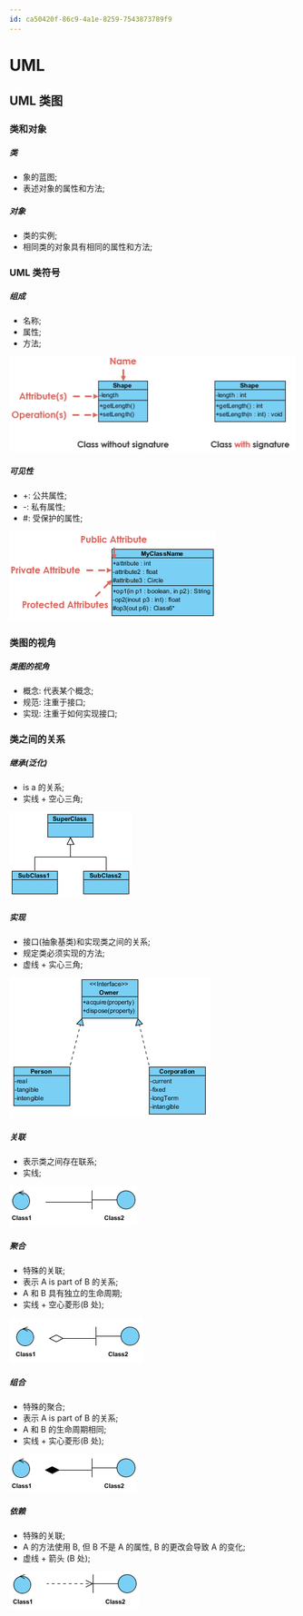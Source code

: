 ```yaml
---
id: ca50420f-86c9-4a1e-8259-7543873789f9
---
```


# UML

## UML 类图

### 类和对象

##### 类

- 象的蓝图;
- 表述对象的属性和方法;

##### 对象

- 类的实例;
- 相同类的对象具有相同的属性和方法;

### UML 类符号

##### 组成

- 名称;
- 属性;
- 方法;

![组成](./images/2023-07-05-14-36-05.png)

##### 可见性

- +: 公共属性;
- -: 私有属性;
- \#: 受保护的属性;

![可见性](./images/2023-07-05-14-38-26.png)

### 类图的视角

##### 类图的视角

- 概念: 代表某个概念;
- 规范: 注重于接口;
- 实现: 注重于如何实现接口;

### 类之间的关系

##### 继承(泛化)

- is a 的关系;
- 实线 + 空心三角;

![继承](./images/2023-07-05-14-40-24.png)

##### 实现

- 接口(抽象基类)和实现类之间的关系;
- 规定类必须实现的方法;
- 虚线 + 实心三角;

![实现](./images/2023-07-05-14-52-56.png)

##### 关联

- 表示类之间存在联系;
- 实线;

![关联](./images/2023-07-05-14-44-14.png)

##### 聚合

- 特殊的关联;
- 表示 A is part of B 的关系;
- A 和 B 具有独立的生命周期;
- 实线 + 空心菱形(B 处);

![聚合](./images/2023-07-05-14-45-48.png)

##### 组合

- 特殊的聚合;
- 表示 A is part of B 的关系;
- A 和 B 的生命周期相同;
- 实线 + 实心菱形(B 处);

![组合](./images/2023-07-05-14-47-48.png)

##### 依赖

- 特殊的关联;
- A 的方法使用 B, 但 B 不是 A 的属性, B 的更改会导致 A 的变化;
- 虚线 + 箭头 (B 处);

![依赖](./images/2023-07-05-14-49-34.png)
